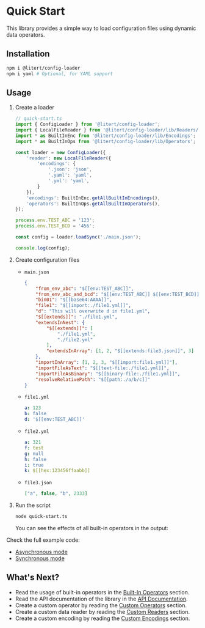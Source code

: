 # Quick Start

This library provides a simple way to load configuration files using dynamic data operators.

## Installation

```bash
npm i @litert/config-loader
npm i yaml # Optional, for YAML support
```

## Usage

1. Create a loader

    ```ts
    // quick-start.ts
    import { ConfigLoader } from '@litert/config-loader';
    import { LocalFileReader } from '@litert/config-loader/lib/Readers/LocalFileReader';
    import * as BuiltInEnc from '@litert/config-loader/lib/Encodings';
    import * as BuiltInOps from '@litert/config-loader/lib/Operators';

    const loader = new ConfigLoader({
        'reader': new LocalFileReader({
            'encodings': {
                '.json': 'json',
                '.yaml': 'yaml',
                '.yml': 'yaml',
            }
        }),
        'encodings': BuiltInEnc.getAllBuiltInEncodings(),
        'operators': BuiltInOps.getAllBuiltInOperators(),
    });

    process.env.TEST_ABC = '123';
    process.env.TEST_BCD = '456';

    const config = loader.loadSync('./main.json');

    console.log(config);
    ```

2. Create configuration files

    - `main.json`

        ```json
        {
            "from_env_abc": "$[[env:TEST_ABC]]",
            "from_env_abc_and_bcd": "$[[env:TEST_ABC]] $[[env:TEST_BCD]]",
            "bin01": "$[[base64:AAAA]]",
            "file1": "$[[import:./file1.yml]]",
            "d": "This will overwrite d in file1.yml",
            "$[[extends]]": "./file1.yml",
            "extendsInNest": {
                "$[[extends]]": [
                    "./file1.yml",
                    "./file2.yml"
                ],
                "extendsInArray": [1, 2, "$[[extends:file3.json]]", 3]
            },
            "importInArray": [1, 2, 3, "$[[import:file1.yml]]"],
            "importFileAsText": "$[[text-file:./file1.yml]]",
            "importFileAsBinary": "$[[binary-file:./file1.yml]]",
            "resolveRelativePath": "$[[path:./a/b/c]]"
        }
        ```

    - `file1.yml`

        ```yml
        a: 123
        b: false
        d: '$[[env:TEST_ABC]]'
        ```

    - `file2.yml`

        ```yml
        a: 321
        f: test
        g: null
        h: false
        i: true
        k: $[[hex:123456ffaabb]]
        ```

    - `file3.json`

        ```json
        ["a", false, "b", 2333]
        ```

3. Run the script

    ```bash
    node quick-start.ts
    ```

    You can see the effects of all built-in operators in the output:

Check the full example code:

- [Asynchronous mode](../../src/examples/01-quick-start/async.ts)
- [Synchronous mode](../../src/examples/01-quick-start/sync.ts)

## What's Next?

- Read the usage of built-in operators in the [Built-In Operators](./built-in-operators.md) section.
- Read the API documentation of the library in the [API Documentation](https://litert.org/projects/config-loader.js/api/).
- Create a custom operator by reading the [Custom Operators](./custom-operators.md) section.
- Create a custom data reader by reading the [Custom Readers](./custom-readers.md) section.
- Create a custom encoding by reading the [Custom Encodings](./custom-encodings.md) section.
